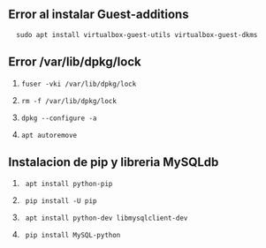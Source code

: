## Error al instalar Guest-additions
      sudo apt install virtualbox-guest-utils virtualbox-guest-dkms

## Error /var/lib/dpkg/lock

1.     fuser -vki /var/lib/dpkg/lock
2.     rm -f /var/lib/dpkg/lock
3.     dpkg --configure -a
4.     apt autoremove

## Instalacion de pip y libreria MySQLdb

1.      apt install python-pip
2.      pip install -U pip
3.      apt install python-dev libmysqlclient-dev
4.      pip install MySQL-python
